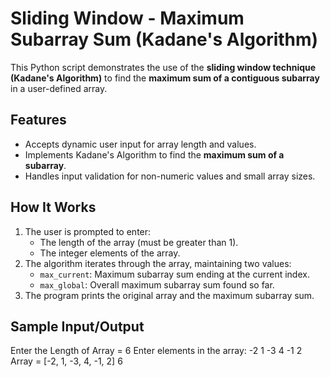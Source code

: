 # Sliding Window - Maximum Subarray Sum (Kadane's Algorithm)

This Python script demonstrates the use of the **sliding window technique (Kadane's Algorithm)** to find the **maximum sum of a contiguous subarray** in a user-defined array.

## Features

- Accepts dynamic user input for array length and values.
- Implements Kadane's Algorithm to find the **maximum sum of a subarray**.
- Handles input validation for non-numeric values and small array sizes.

## How It Works

1. The user is prompted to enter:
   - The length of the array (must be greater than 1).
   - The integer elements of the array.
2. The algorithm iterates through the array, maintaining two values:
   - `max_current`: Maximum subarray sum ending at the current index.
   - `max_global`: Overall maximum subarray sum found so far.
3. The program prints the original array and the maximum subarray sum.

## Sample Input/Output

Enter the Length of Array = 6
Enter elements in the array:
-2
1
-3
4
-1
2
Array = [-2, 1, -3, 4, -1, 2]
6